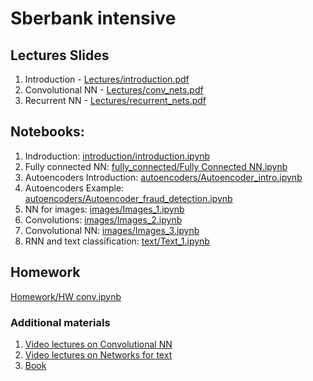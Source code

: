 # Sberbank intensive

## Lectures Slides
1. Introduction - [Lectures/introduction.pdf](https://github.com/DukeGonzo/sberbank_intensive/blob/master/Lectures/introduction.pdf)
2. Convolutional NN - [Lectures/conv_nets.pdf](https://github.com/DukeGonzo/sberbank_intensive/blob/master/Lectures/conv_nets.pdf)
3. Recurrent NN - [Lectures/recurrent_nets.pdf](https://github.com/DukeGonzo/sberbank_intensive/blob/master/Lectures/recurrent_nets.pdf)

## Notebooks:
1. Indroduction: [introduction/introduction.ipynb](https://github.com/DukeGonzo/sberbank_intensive/blob/master/introduction/introduction.ipynb)
2. Fully connected NN: [fully_connected/Fully Connected NN.ipynb](https://github.com/DukeGonzo/sberbank_intensive/blob/master/fully_connected/Fully%20Connected%20NN.ipynb)
3. Autoencoders Introduction: [autoencoders/Autoencoder_intro.ipynb](https://github.com/DukeGonzo/sberbank_intensive/blob/master/autoencoders/Autoencoder_intro.ipynb)
4. Autoencoders Example: [autoencoders/Autoencoder_fraud_detection.ipynb](https://github.com/DukeGonzo/sberbank_intensive/blob/master/autoencoders/Autoencoder_fraud_detection.ipynb)
5. NN for images: [images/Images_1.ipynb](https://github.com/DukeGonzo/sberbank_intensive/blob/master/images/Images_1.ipynb)
6. Convolutions: [images/Images_2.ipynb](https://github.com/DukeGonzo/sberbank_intensive/blob/master/images/Images_2.ipynb)
7. Convolutional NN: [images/Images_3.ipynb](https://github.com/DukeGonzo/sberbank_intensive/blob/master/images/Images_2.ipynb)
8. RNN and text classification: [text/Text_1.ipynb](https://github.com/DukeGonzo/sberbank_intensive/blob/master/text/Text_1.ipynb)


## Homework
[Homework/HW conv.ipynb](https://github.com/DukeGonzo/sberbank_intensive/blob/master/Homework/HW%20conv.ipynb)

### Additional materials
1. [Video lectures on Convolutional NN](https://www.youtube.com/playlist?list=PLkt2uSq6rBVctENoVBg1TpCC7OQi31AlC)
2. [Video lectures on Networks for text](https://www.youtube.com/playlist?list=PLqdrfNEc5QnuV9RwUAhoJcoQvu4Q46Lja)
3. [Book](http://www.deeplearningbook.org)
